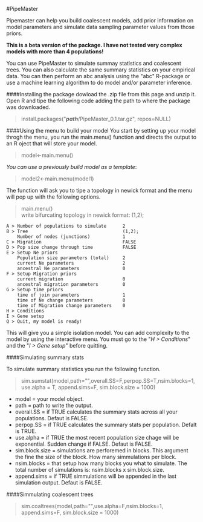 #PipeMaster

Pipemaster can help you build coalescent models, add prior information on model parameters and simulate data sampling parameter values from those priors.

**This is a beta version of the package. I have not tested very complex models with more than 4 populations!**

You can use PipeMaster to simulate summay statistics and coalescent trees. You can also calculate the same summary statistics on your empirical data. You can then perform an abc analysis using the "abc" R-package or use a machine learning algorithm to do model and/or parameter inference.

####Installing the package
dowload the .zip file from this page and unzip it. Open R and tipe the following code adding the path to where the package was downloaded.

> install.packages("**_path_**/PipeMaster_0.1.tar.gz", repos=NULL)

####Using the menu to build your model
You start by setting up your model throgh the menu, you run the main.menu() function and directs the output to an R oject that will store your model.

> model<-main.menu()

_You can use a previously build model as a template_:

> model2<-main.menu(model1)

The function will ask you to tipe a topology in newick format and the menu will pop up with the following options.

> main.menu()  
write bifurcating topology in newick format: (1,2);  
```
A > Number of populations to simulate      2  
B > Tree                                   (1,2);  
    Number of nodes (junctions)            1  
C > Migration                              FALSE  
D > Pop size change through time           FALSE  
E > Setup Ne priors  
    Population size parameters (total)     2  
    current Ne parameters                  2  
    ancestral Ne parameters                0  
F > Setup Migration priors  
    current migration                      0  
    ancestral migration parameters         0  
G > Setup time priors   
    time of join parameters                1  
    time of Ne change parameters           0  
    time of Migration change parameters    0  
H > Conditions  
I > Gene setup  
Q > Quit, my model is ready!
 ```

This will give you a simple isolation model. You can add complexity to the model by using the interactive menu.
You must go to the "_H > Conditions_" and the "_I > Gene setup_" before quitting.

####Simulating summary stats

To simulate summary statistics you run the following function.

> sim.sumstat(model,path="",overall.SS=F,perpop.SS=T,nsim.blocks=1,use.alpha = T, append.sims=F, sim.block.size = 1000)

* model = your model object.  
* path = path to write the output.  
* overall.SS = if TRUE calculates the summary stats across all your populations. Defaut is FALSE.  
* perpop.SS = if TRUE calculates the summary stats per population. Defalt is TRUE.  
* use.alpha = if TRUE the most recent population size chage will be exponential. Sudden change if FALSE. Defaut is FALSE.  
* sim.block.size = simulations are perforemed in blocks. This argument the fine the size of the block. How many simmulations per block.  
* nsim.blocks = that setup how many blocks you what to simulate. The total number of simulations is: nsim.blocks x sim.block.size.  
* append.sims = if TRUE simmulations will be appended in the last simulation output. Defaut is FALSE.  

####Simmulating coalescent trees

> sim.coaltrees(model,path="",use.alpha=F,nsim.blocks=1, append.sims=F, sim.block.size = 1000)


